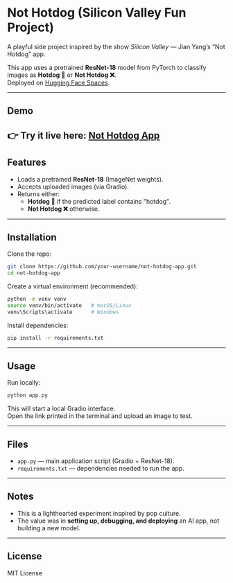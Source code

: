 # Not Hotdog (Silicon Valley Fun Project)

A playful side project inspired by the show *Silicon Valley* — Jian Yang’s “Not Hotdog” app.  

This app uses a pretrained **ResNet-18** model from PyTorch to classify images as **Hotdog 🌭** or **Not Hotdog ❌**.  
Deployed on [Hugging Face Spaces](https://huggingface.co/spaces/your-space-link).

---

## Demo
👉 Try it live here: [Not Hotdog App](https://huggingface.co/spaces/dhsqr/nothotdog)
---

## Features
- Loads a pretrained **ResNet-18** (ImageNet weights).  
- Accepts uploaded images (via Gradio).  
- Returns either:
  - **Hotdog 🌭** if the predicted label contains "hotdog".  
  - **Not Hotdog ❌** otherwise.  

---

## Installation

Clone the repo:

```bash
git clone https://github.com/your-username/not-hotdog-app.git
cd not-hotdog-app
```

Create a virtual environment (recommended):

```bash
python -m venv venv
source venv/bin/activate   # macOS/Linux
venv\Scripts\activate      # Windows
```

Install dependencies:

```bash
pip install -r requirements.txt
```

---

## Usage

Run locally:

```bash
python app.py
```

This will start a local Gradio interface.  
Open the link printed in the terminal and upload an image to test.

---

## Files
- `app.py` — main application script (Gradio + ResNet-18).  
- `requirements.txt` — dependencies needed to run the app.  

---

## Notes
- This is a lighthearted experiment inspired by pop culture.  
- The value was in **setting up, debugging, and deploying** an AI app, not building a new model.  

---

## License
MIT License
